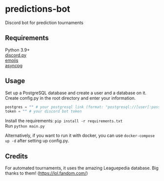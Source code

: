 # predictions-bot
Discord bot for prediction tournaments

## Requirements
Python 3.9+ \
[discord.py](https://pypi.org/project/discord.py/) \
[emojis](https://pypi.org/project/emojis/) \
[asyncpg](https://pypi.org/project/asyncpg//) 

## Usage
Set up a PostgreSQL database and create a user and a database on it. \
Create config.py in the root directory and enter your information.
```py
postgres = "" # your postgresql link (format: "postgresql://[user[:password]@][ip][:port][/dbname]")
token = "" # your discord bot token
```
Install the requirements: `pip install -r requirements.txt` \
Run `python main.py`

Alternatively, if you want to run it with docker, you can use `docker-compose up -d` after setting up config.py.

## Credits
For automated tournaments, it uses the amazing Leaguepedia database. Big thanks to them! (https://lol.fandom.com/)